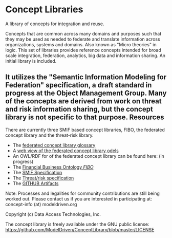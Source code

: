 # Concept Libraries
A library of concepts for integration and reuse.

Concepts that are common across many domains and purposes such that they may be used as needed to federate and translate  information across organizations, systems and domains. Also known as "Micro theories" in logic. This set of libraries provides reference concepts intended for broad scale integration, federation, analytics, big data and information sharing. An initial library is included.

It utilizes the "Semantic Information Modeling for Federation" specification, a draft standard in progress at the Object Management Group.
Many of the concepts are derived from work on threat and risk information sharing, but the concept library is not specific to that purpose.
Resources
---------
There are currently three SMIF based concept libraries, FIBO, the federated concept library and the threat-risk library.

* The [federated concept library glossary](http://models.modeldriven.org/concepts/ConceptLibraryGlossary.html)
* A [web view of the federated concept library odels](http://models.modeldriven.org/concepts/ConceptLibrary.html)
* An OWL/RDF for of the federated concept library can be found here: (in progress)
* The [Financial Business Ontology *FIBO*](https://spec.edmcouncil.org/fibo/)
* The [SMIF Specification](https://github.com/ModelDriven/SIMF/)
* The [Threat/risk specification](https://github.com/ModelDriven/ThreatRisk/)
* The [GITHUB Artifacts](https://github.com/ModelDriven/ConceptLibraries)

Note: Processes and legalities for community contributions are still being worked out. Please contact us if you are interested in participating at: concept-info (at) modeldriven.org

Copyright (c) Data Access Technologies, Inc. 

The concept library is freely available under the GNU public license: https://github.com/ModelDriven/ConceptLibrary/blob/master/LICENSE
